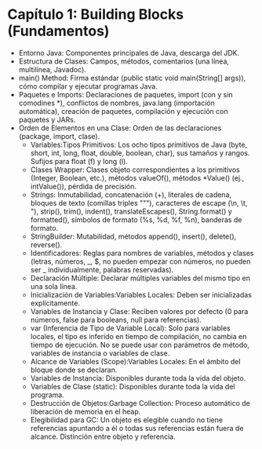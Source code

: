 # Capítulo 1: Building Blocks (Fundamentos) #

- Entorno Java: Componentes principales de Java, descarga del JDK.
- Estructura de Clases: Campos, métodos, comentarios (una línea, multilínea, Javadoc).
- main() Method: Firma estándar (public static void main(String[] args)), cómo compilar y ejecutar programas Java.
- Paquetes e Imports: Declaraciones de paquetes, import (con y sin comodines *), conflictos de nombres, java.lang (importación automática), creación de paquetes, compilación y ejecución con paquetes y JARs.
- Orden de Elementos en una Clase: Orden de las declaraciones (package, import, clase).
    - Variables:Tipos Primitivos: Los ocho tipos primitivos de Java (byte, short, int, long, float, double, boolean, char), sus tamaños y rangos. Sufijos para float (f) y long (l).
    - Clases Wrapper: Clases objeto correspondientes a los primitivos (Integer, Boolean, etc.), métodos valueOf(), métodos *Value() (ej., intValue()), pérdida de precisión.
    - Strings: Inmutabilidad, concatenación (+), literales de cadena, bloques de texto (comillas triples """), caracteres de escape (\n, \t, \"), strip(), trim(), indent(), translateEscapes(), String.format() y formatted(), símbolos de formato (%s, %d, %f, %n), banderas de formato.
    - StringBuilder: Mutabilidad, métodos append(), insert(), delete(), reverse().
    - Identificadores: Reglas para nombres de variables, métodos y clases (letras, números, _, $, no pueden empezar con números, no pueden ser _ individualmente, palabras reservadas). 
    - Declaración Múltiple: Declarar múltiples variables del mismo tipo en una sola línea.
    - Inicialización de Variables:Variables Locales: Deben ser inicializadas explícitamente.
    - Variables de Instancia y Clase: Reciben valores por defecto (0 para números, false para booleans, null para referencias).
    - var (Inferencia de Tipo de Variable Local): Solo para variables locales, el tipo es inferido en tiempo de compilación, no cambia en tiempo de ejecución. No se puede usar con parámetros de método, variables de instancia o variables de clase.
    - Alcance de Variables (Scope):Variables Locales: En el ámbito del bloque donde se declaran.
    - Variables de Instancia: Disponibles durante toda la vida del objeto.
    - Variables de Clase (static): Disponibles durante toda la vida del programa.
    - Destrucción de Objetos:Garbage Collection: Proceso automático de liberación de memoria en el heap.
    - Elegibilidad para GC: Un objeto es elegible cuando no tiene referencias apuntando a él o todas sus referencias están fuera de alcance. Distinción entre objeto y referencia.